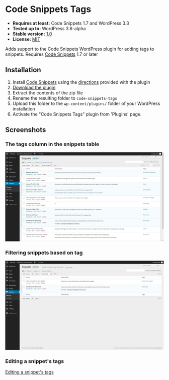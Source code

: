 # Code Snippets Tags

* __Requires at least:__ Code Snippets 1.7 and WordPress 3.3
* __Tested up to:__ WordPress 3.6-alpha
* __Stable version:__ [1.0](http://downloads.wordpress.org/plugin/code-snippets-tags.latest-stable.zip)
* __License:__ [MIT](http://opensource.org/licenses/mit-license.php)

Adds support to the Code Snippets WordPress plugin for adding tags to snippets. Requires [Code Snippets](https://github.com/bungeshea/code-snippets) 1.7 or later

## Installation

1. Install [Code Snippets](https://github.com/bungeshea/code-snippets) using the [directions](https://github.com/bungeshea/code-snippets#installation) provided with the plugin
1. [Download the plugin](https://github.com/bungeshea/code-snippets-tags/archive/master.zip)
1. Extract the contents of the zip file
1. Rename the resulting folder to `code-snippets-tags`
1. Upload this folder to the `wp-content/plugins/` folder of your WordPress installation
1. Activate the "Code Snippets Tags" plugin from 'Plugins' page.

## Screenshots

### The tags column in the snippets table
![The tags column in the snippets table](screenshot-1.jpg "The tags column in the snippets table")

### Filtering snippets based on tag
![Filtering snippets based on tag](screenshot-2.jpg "Filtering snippets based on tag")

### Editing a snippet's tags
[Editing a snippet's tags](screenshot-3.jpg "Editing a snippet's tags")
